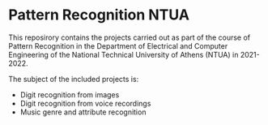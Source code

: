 # Pattern Recognition NTUA

This reposirory contains the projects carried out as part of the course of Pattern Recognition in the Department of Electrical and Computer Engineering of the National Technical University of Athens (NTUA) in 2021-2022.

The subject of the included projects is:
* Digit recognition from images
* Digit recognition from voice recordings
* Music genre and attribute recognition
